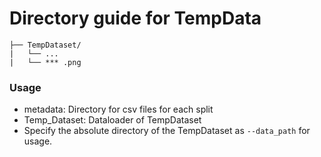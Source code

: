 # Directory guide for TempData
```commandline
├── TempDataset/
|   └── ...
|   └── *** .png 
```
### Usage
- metadata: Directory for csv files for each split
- Temp_Dataset: Dataloader of TempDataset
- Specify the absolute directory of the TempDataset as `--data_path` for usage.